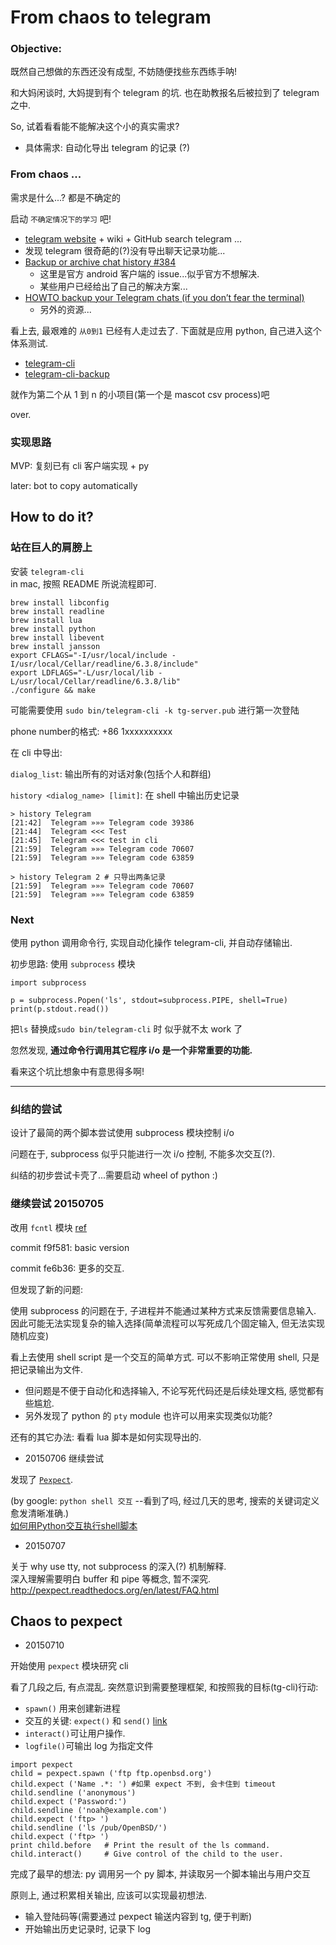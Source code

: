 # From chaos to telegram

### Objective: 

既然自己想做的东西还没有成型, 不妨随便找些东西练手呐!

和大妈闲谈时, 大妈提到有个 telegram 的坑. 也在助教报名后被拉到了 telegram之中. 

So, 试着看看能不能解决这个小的真实需求?

- 具体需求: 自动化导出 telegram 的记录 (?)

### From chaos ... 

需求是什么...? 都是不确定的

启动 `不确定情况下的学习` 吧!

- [telegram website](https://telegram.org/) + wiki + GitHub search telegram ...
- 发现 telegram 很奇葩的(?)没有导出聊天记录功能...
- [Backup or archive chat history #384](https://github.com/DrKLO/Telegram/issues/384)
  - 这里是官方 android 客户端的 issue...似乎官方不想解决.
  - 某些用户已经给出了自己的解决方案...
- [HOWTO backup your Telegram chats (if you don’t fear the terminal)](http://www.haykranen.nl/2014/12/02/howto-backup-your-telegram-chats/)
  - 另外的资源...

看上去, 最艰难的 `从0到1` 已经有人走过去了. 下面就是应用 python, 自己进入这个体系测试. 

- [telegram-cli](https://github.com/vysheng/tg)
- [telegram-cli-backup](https://github.com/psamim/telegram-cli-backup)

就作为第二个从 1 到 n 的小项目(第一个是 mascot csv process)吧

over.

### 实现思路

MVP: 复刻已有 cli 客户端实现 + py 

later: bot to copy automatically

## How to do it?


### 站在巨人的肩膀上

 安装 `telegram-cli`  
 in mac, 按照 README 所说流程即可.
 
 ```
 brew install libconfig
 brew install readline
 brew install lua
 brew install python
 brew install libevent
 brew install jansson
 export CFLAGS="-I/usr/local/include -I/usr/local/Cellar/readline/6.3.8/include"
 export LDFLAGS="-L/usr/local/lib -L/usr/local/Cellar/readline/6.3.8/lib"
 ./configure && make
 ```
 
可能需要使用 `sudo bin/telegram-cli -k tg-server.pub` 进行第一次登陆

phone number的格式: +86 1xxxxxxxxxx

在 cli 中导出:

`dialog_list`: 输出所有的对话对象(包括个人和群组)

`history <dialog_name> [limit]`: 在 shell 中输出历史记录

```
> history Telegram
[21:42]  Telegram »»» Telegram code 39386
[21:44]  Telegram <<< Test
[21:45]  Telegram <<< test in cli
[21:59]  Telegram »»» Telegram code 70607
[21:59]  Telegram »»» Telegram code 63859

> history Telegram 2 # 只导出两条记录
[21:59]  Telegram »»» Telegram code 70607
[21:59]  Telegram »»» Telegram code 63859
```

### Next

使用 python 调用命令行, 实现自动化操作 telegram-cli, 并自动存储输出.

初步思路: 使用 `subprocess` 模块

```
import subprocess

p = subprocess.Popen('ls', stdout=subprocess.PIPE, shell=True)
print(p.stdout.read())
```

把`ls` 替换成`sudo bin/telegram-cli` 时 似乎就不太 work 了

忽然发现, **通过命令行调用其它程序 i/o 是一个非常重要的功能.** 

看来这个坑比想象中有意思得多啊!

---

### 纠结的尝试

设计了最简的两个脚本尝试使用 subprocess 模块控制 i/o

问题在于, subprocess 似乎只能进行一次 i/o 控制, 不能多次交互(?).

纠结的初步尝试卡壳了...需要启动 wheel of python :)

### 继续尝试 20150705

改用 `fcntl` 模块 [ref](http://www.cnblogs.com/yangxudong/p/3753846.html)

commit f9f581: basic version

commit fe6b36: 更多的交互.

但发现了新的问题: 

使用 subprocess 的问题在于, 子进程并不能通过某种方式来反馈需要信息输入. 因此可能无法实现复杂的输入选择(简单流程可以写死成几个固定输入, 但无法实现随机应变)

看上去使用 shell script 是一个交互的简单方式. 可以不影响正常使用 shell, 只是把记录输出为文件.

- 但问题是不便于自动化和选择输入, 不论写死代码还是后续处理文档, 感觉都有些尴尬.
- 另外发现了 python 的 `pty` module 也许可以用来实现类似功能?

还有的其它办法: 看看 lua 脚本是如何实现导出的.

- 20150706 继续尝试

发现了 [`Pexpect`](https://github.com/pexpect/pexpect).

(by google: `python shell 交互` --看到了吗, 经过几天的思考, 搜索的关键词定义愈发清晰准确.)  
[如何用Python交互执行shell脚本](http://my.oschina.net/memorybox/blog/94183)


- 20150707 

关于 why use tty, not subprocess 的深入(?) 机制解释.  
深入理解需要明白 buffer 和 pipe 等概念, 暂不深究.  
http://pexpect.readthedocs.org/en/latest/FAQ.html

## Chaos to pexpect

- 20150710

开始使用 `pexpect` 模块研究 cli

看了几段之后, 有点混乱. 突然意识到需要整理框架, 和按照我的目标(tg-cli)行动:

- `spawn()` 用来创建新进程
- 交互的关键: `expect()` 和 `send()` [link](http://pexpect.readthedocs.org/en/latest/overview.html)
- `interact()`可让用户操作.
- `logfile()`可输出 log 为指定文件

```
import pexpect
child = pexpect.spawn ('ftp ftp.openbsd.org')
child.expect ('Name .*: ') #如果 expect 不到, 会卡住到 timeout
child.sendline ('anonymous')
child.expect ('Password:')
child.sendline ('noah@example.com')
child.expect ('ftp> ')
child.sendline ('ls /pub/OpenBSD/')
child.expect ('ftp> ')
print child.before   # Print the result of the ls command.
child.interact()     # Give control of the child to the user.
```

完成了最早的想法: py 调用另一个 py 脚本, 并读取另一个脚本输出与用户交互

原则上, 通过积累相关输出, 应该可以实现最初想法.

- 输入登陆码等(需要通过 pexpect 输送内容到 tg, 便于判断)
- 开始输出历史记录时, 记录下 log